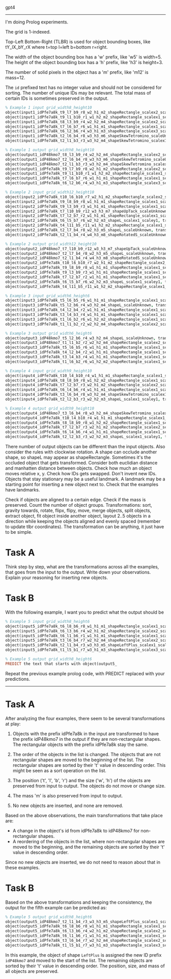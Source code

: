 gpt4

---

I'm doing Prolog experiments.


The grid is 1-indexed.


Top-Left Bottom-Right (TLBR) is used for object bounding boxes, like tY_lX_bY_rX where t=top l=left b=bottom r=right.


The width of the object bounding box has a 'w' prefix, like 'w5' is width=5.
The height of the object bounding box has a 'h' prefix, like 'h3' is height=3.

The number of solid pixels in the object has a 'm' prefix, like 'm12' is mass=12.

The `id` prefixed text has no integer value and should not be considered for sorting. The number of unique IDs may be relevant. The total mass of certain IDs is sometimes preserved in the output.
```prolog
% Example 1 input grid_width8_height10
object(input1_idPfe7a8k_t9_l7_b9_r8_w2_h1_m2_shapeRectangle_scalex2_scaley1, transform(all)).
object(input1_idPfe7a8k_t9_l1_b10_r1_w1_h2_m2_shapeRectangle_scalex1_scaley2, transform(all)).
object(input1_idPfe7a8k_t8_l3_b9_r4_w2_h2_m4_shapeRectangle_scalex2_scaley2, transform(all)).
object(input1_idPfe7a8k_t7_l6_b7_r6_w1_h1_m1_shapeRectangle_scalex1_scaley1, transform(all)).
object(input1_idPfe7a8k_t6_l2_b6_r4_w3_h1_m3_shapeRectangle_scalex3_scaley1, transform(all)).
object(input1_idPfe7a8k_t2_l6_b4_r8_w3_h3_m6_shapeSkewTetromino_scaleUnknown, transform(rot0_rot180)).
object(input1_idPfe7a8k_t2_l1_b3_r3_w3_h2_m4_shapeSkewTetromino_scalex1_scaley1, transform(rot0_rot180)).

% Example 1 output grid_width8_height10
object(output1_idP48kmo7_t8_l3_b9_r4_w2_h2_m4_shapeRectangle_scalex2_scaley2, transform(all)).
object(output1_idP48kmo7_t2_l6_b4_r8_w3_h3_m6_shapeSkewTetromino_scaleUnknown, transform(rot0_rot180)).
object(output1_idP48kmo7_t2_l1_b3_r3_w3_h2_m4_shapeSkewTetromino_scalex1_scaley1, transform(rot0_rot180)).
object(output1_idPfe7a8k_t9_l7_b9_r8_w2_h1_m2_shapeRectangle_scalex2_scaley1, transform(all)).
object(output1_idPfe7a8k_t9_l1_b10_r1_w1_h2_m2_shapeRectangle_scalex1_scaley2, transform(all)).
object(output1_idPfe7a8k_t7_l6_b7_r6_w1_h1_m1_shapeRectangle_scalex1_scaley1, transform(all)).
object(output1_idPfe7a8k_t6_l2_b6_r4_w3_h1_m3_shapeRectangle_scalex3_scaley1, transform(all)).

% Example 2 input grid_width12_height10
object(input2_idPfe7a8k_t10_l6_b10_r7_w2_h1_m2_shapeRectangle_scalex2_scaley1, transform(all)).
object(input2_idPfe7a8k_t9_l8_b9_r8_w1_h1_m1_shapeRectangle_scalex1_scaley1, transform(all)).
object(input2_idPfe7a8k_t9_l3_b9_r3_w1_h1_m1_shapeRectangle_scalex1_scaley1, transform(all)).
object(input2_idPfe7a8k_t7_l10_b9_r12_w3_h3_m7_shapeUpTack_scaleUnknown, transform(rot180_flip180)).
object(input2_idPfe7a8k_t7_l2_b7_r2_w1_h1_m1_shapeRectangle_scalex1_scaley1, transform(all)).
object(input2_idPfe7a8k_t6_l5_b7_r6_w2_h2_m3_shapeL_scalex1_scaley1, transform(rot90_flip)).
object(input2_idPfe7a8k_t4_l11_b5_r11_w1_h2_m2_shapeRectangle_scalex1_scaley2, transform(all)).
object(input2_idPfe7a8k_t2_l7_b4_r8_w2_h3_m5_shapeL_scaleUnknown, transform(rot0_flip90)).
object(input2_idPfe7a8k_t2_l1_b4_r4_w4_h3_m8_shapeRotatedS_scaleUnknown, transform(flip90_flip270)).

% Example 2 output grid_width12_height10
object(output2_idP48kmo7_t7_l10_b9_r12_w3_h3_m7_shapeUpTack_scaleUnknown, transform(rot180_flip180)).
object(output2_idP48kmo7_t2_l7_b4_r8_w2_h3_m5_shapeL_scaleUnknown, transform(rot0_flip90)).
object(output2_idP48kmo7_t2_l1_b4_r4_w4_h3_m8_shapeRotatedS_scaleUnknown, transform(flip90_flip270)).
object(output2_idPfe7a8k_t10_l6_b10_r7_w2_h1_m2_shapeRectangle_scalex2_scaley1, transform(all)).
object(output2_idPfe7a8k_t9_l8_b9_r8_w1_h1_m1_shapeRectangle_scalex1_scaley1, transform(all)).
object(output2_idPfe7a8k_t9_l3_b9_r3_w1_h1_m1_shapeRectangle_scalex1_scaley1, transform(all)).
object(output2_idPfe7a8k_t7_l2_b7_r2_w1_h1_m1_shapeRectangle_scalex1_scaley1, transform(all)).
object(output2_idPfe7a8k_t6_l5_b7_r6_w2_h2_m3_shapeL_scalex1_scaley1, transform(rot90_flip)).
object(output2_idPfe7a8k_t4_l11_b5_r11_w1_h2_m2_shapeRectangle_scalex1_scaley2, transform(all)).

% Example 3 input grid_width6_height6
object(input3_idPfe7a8k_t5_l6_b5_r6_w1_h1_m1_shapeRectangle_scalex1_scaley1, transform(all)).
object(input3_idPfe7a8k_t5_l2_b6_r4_w3_h2_m4_shapeL_scaleUnknown, transform(rot90_flip)).
object(input3_idPfe7a8k_t4_l2_b4_r2_w1_h1_m1_shapeRectangle_scalex1_scaley1, transform(all)).
object(input3_idPfe7a8k_t3_l4_b3_r4_w1_h1_m1_shapeRectangle_scalex1_scaley1, transform(all)).
object(input3_idPfe7a8k_t1_l6_b2_r6_w1_h2_m2_shapeRectangle_scalex1_scaley2, transform(all)).
object(input3_idPfe7a8k_t1_l1_b2_r2_w2_h2_m4_shapeRectangle_scalex2_scaley2, transform(all)).

% Example 3 output grid_width6_height6
object(output3_idP48kmo7_t5_l2_b6_r4_w3_h2_m4_shapeL_scaleUnknown, transform(rot90_flip)).
object(output3_idP48kmo7_t1_l1_b2_r2_w2_h2_m4_shapeRectangle_scalex2_scaley2, transform(all)).
object(output3_idPfe7a8k_t5_l6_b5_r6_w1_h1_m1_shapeRectangle_scalex1_scaley1, transform(all)).
object(output3_idPfe7a8k_t4_l2_b4_r2_w1_h1_m1_shapeRectangle_scalex1_scaley1, transform(all)).
object(output3_idPfe7a8k_t3_l4_b3_r4_w1_h1_m1_shapeRectangle_scalex1_scaley1, transform(all)).
object(output3_idPfe7a8k_t1_l6_b2_r6_w1_h2_m2_shapeRectangle_scalex1_scaley2, transform(all)).

% Example 4 input grid_width9_height10
object(input4_idPfe7a8k_t10_l4_b10_r4_w1_h1_m1_shapeRectangle_scalex1_scaley1, transform(all)).
object(input4_idPfe7a8k_t8_l8_b9_r8_w1_h2_m2_shapeRectangle_scalex1_scaley2, transform(all)).
object(input4_idPfe7a8k_t7_l2_b7_r3_w2_h1_m2_shapeRectangle_scalex2_scaley1, transform(all)).
object(input4_idPfe7a8k_t6_l4_b6_r4_w1_h1_m1_shapeRectangle_scalex1_scaley1, transform(all)).
object(input4_idPfe7a8k_t3_l6_b4_r8_w3_h2_m4_shapeSkewTetromino_scalex1_scaley1, transform(flip_flip180)).
object(input4_idPfe7a8k_t2_l2_b3_r3_w2_h2_m3_shapeL_scalex1_scaley1, transform(rot180_flip270)).

% Example 4 output grid_width9_height10
object(output4_idP48kmo7_t3_l6_b4_r8_w3_h2_m4_shapeSkewTetromino_scalex1_scaley1, transform(flip_flip180)).
object(output4_idPfe7a8k_t10_l4_b10_r4_w1_h1_m1_shapeRectangle_scalex1_scaley1, transform(all)).
object(output4_idPfe7a8k_t8_l8_b9_r8_w1_h2_m2_shapeRectangle_scalex1_scaley2, transform(all)).
object(output4_idPfe7a8k_t7_l2_b7_r3_w2_h1_m2_shapeRectangle_scalex2_scaley1, transform(all)).
object(output4_idPfe7a8k_t6_l4_b6_r4_w1_h1_m1_shapeRectangle_scalex1_scaley1, transform(all)).
object(output4_idPfe7a8k_t2_l2_b3_r3_w2_h2_m3_shapeL_scalex1_scaley1, transform(rot180_flip270)).
```
There number of output objects can be different than the input objects. Also consider the rules with clockwise rotation.
A shape can occlude another shape, so shapeL may appear as shapeRectangle. Sometimes it's the occluded object that gets transformed.
Consider both euclidian distance and manhatten distance between objects.
Check how much an object moves relative x, y.
Check how IDs gets swapped. Don't invent new IDs.
Objects that stay stationary may be a useful landmark. A landmark may be a starting point for inserting a new object next to. Check that the examples have landmarks.


Check if objects are aligned to a certain edge. Check if the mass is preserved. Count the number of object groups.
Transformations: sort, gravity towards, rotate, flipx, flipy, move, merge objects, split objects, extract object, fit object inside another object, layout 2..5 objects in a direction while keeping the objects aligned and evenly spaced (remember to update tlbr coordinates). The transformation can be anything, it just have to be simple.




# Task A
Think step by step, what are the transformations across all the examples, that goes from the input to the output. Write down your observations.
Explain your reasoning for inserting new objects.


# Task B
With the following example, I want you to predict what the output should be


```prolog
% Example 5 input grid_width8_height6
object(input5_idPfe7a8k_t6_l8_b6_r8_w1_h1_m1_shapeRectangle_scalex1_scaley1, transform(all)).
object(input5_idPfe7a8k_t6_l3_b6_r4_w2_h1_m2_shapeRectangle_scalex2_scaley1, transform(all)).
object(input5_idPfe7a8k_t6_l1_b6_r1_w1_h1_m1_shapeRectangle_scalex1_scaley1, transform(all)).
object(input5_idPfe7a8k_t3_l6_b4_r7_w2_h2_m4_shapeRectangle_scalex2_scaley2, transform(all)).
object(input5_idPfe7a8k_t2_l1_b4_r3_w3_h3_m5_shapeLeftPlus_scalex1_scaley1, transform(flip270)).
object(input5_idPfe7a8k_t1_l5_b1_r7_w3_h1_m3_shapeRectangle_scalex3_scaley1, transform(all)).

% Example 5 output grid_width8_height6
PREDICT the text that starts with object(output5_
```
Repeat the previous example prolog code, with PREDICT replaced with your predictions.

---

# Task A

After analyzing the four examples, there seem to be several transformations at play:

1. Objects with the prefix idPfe7a8k in the input are transformed to have the prefix idP48kmo7 in the output if they are non-rectangular shapes. The rectangular objects with the prefix idPfe7a8k stay the same.

2. The order of the objects in the list is changed. The objects that are not rectangular shapes are moved to the beginning of the list. The rectangular shapes are sorted by their 't' value in descending order. This might be seen as a sort operation on the list.

3. The position ('t', 'l', 'b', 'r') and the size ('w', 'h') of the objects are preserved from input to output. The objects do not move or change size.

4. The mass 'm' is also preserved from input to output. 

5. No new objects are inserted, and none are removed.

Based on the above observations, the main transformations that take place are:
- A change in the object's id from idPfe7a8k to idP48kmo7 for non-rectangular shapes.
- A reordering of the objects in the list, where non-rectangular shapes are moved to the beginning, and the remaining objects are sorted by their 't' value in descending order.

Since no new objects are inserted, we do not need to reason about that in these examples.

# Task B

Based on the above transformations and keeping the consistency, the output for the fifth example can be predicted as:

```prolog
% Example 5 output grid_width8_height6
object(output5_idP48kmo7_t2_l1_b4_r3_w3_h3_m5_shapeLeftPlus_scalex1_scaley1, transform(flip270)).
object(output5_idPfe7a8k_t6_l8_b6_r8_w1_h1_m1_shapeRectangle_scalex1_scaley1, transform(all)).
object(output5_idPfe7a8k_t6_l3_b6_r4_w2_h1_m2_shapeRectangle_scalex2_scaley1, transform(all)).
object(output5_idPfe7a8k_t6_l1_b6_r1_w1_h1_m1_shapeRectangle_scalex1_scaley1, transform(all)).
object(output5_idPfe7a8k_t3_l6_b4_r7_w2_h2_m4_shapeRectangle_scalex2_scaley2, transform(all)).
object(output5_idPfe7a8k_t1_l5_b1_r7_w3_h1_m3_shapeRectangle_scalex3_scaley1, transform(all)).
```
In this example, the object of shape `LeftPlus` is assigned the new ID prefix `idP48kmo7` and moved to the start of the list. The remaining objects are sorted by their 't' value in descending order. The position, size, and mass of all objects are preserved.


